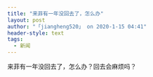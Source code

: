 ```yaml
---
title: "来菲有一年没回去了，怎么办"
layout: post
author: "「jiangheng520」 on 2020-1-15 04:41"
header-style: text
tags:
  - 新闻
---
```


<head></head>
<body>
  来菲有一年没回去了，怎么办？回去会麻烦吗？
 <br>
</body>


